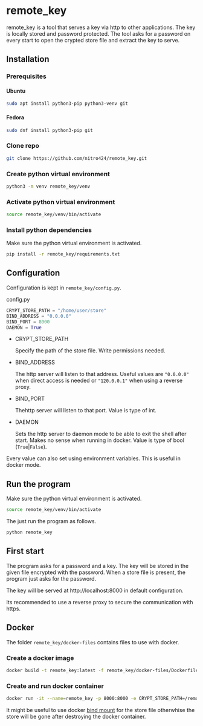 # remote_key

remote_key is a tool that serves a key via http to other applications. The key is locally stored and password protected. The tool asks for a password on every start to open the crypted store file and extract the key to serve.

## Installation

### Prerequisites

#### Ubuntu

```bash
sudo apt install python3-pip python3-venv git
```

#### Fedora

```bash
sudo dnf install python3-pip git
```

### Clone repo

```bash
git clone https://github.com/nitro424/remote_key.git
```

### Create python virtual environment

```bash
python3 -m venv remote_key/venv
```

### Activate python virtual environment

```bash
source remote_key/venv/bin/activate
```

### Install python dependencies

Make sure the python virtual environment is activated.

```bash
pip install -r remote_key/requirements.txt
```

## Configuration

Configuration is kept in `remote_key/config.py`.

config.py

```python
CRYPT_STORE_PATH = "/home/user/store"
BIND_ADDRESS = "0.0.0.0"
BIND_PORT = 8000
DAEMON = True
```

-   CRYPT_STORE_PATH

    Specify the path of the store file. Write permissions needed.

-   BIND_ADDRESS

    The http server will listen to that address. Useful values are `"0.0.0.0"` when direct access is needed or `"120.0.0.1"` when using a reverse proxy.

-   BIND_PORT

    Thehttp server will listen to that port. Value is type of int.

-   DAEMON

    Sets the http server to daemon mode to be able to exit the shell after start. Makes no sense when running in docker. Value is type of bool (`True`|`False`).

Every value can also set using environment variables. This is useful in docker mode.

## Run the program

Make sure the python virtual environment is activated.

```bash
source remote_key/venv/bin/activate
```

The just run the program as follows.

```bash
python remote_key
```

## First start

The program asks for a password and a key. The key will be stored in the given file encrypted with the password. When a store file is present, the program just asks for the password.

The key will be served at http://localhost:8000 in default configuration.

Its recommended to use a reverse proxy to secure the communication with https.

## Docker

The folder `remote_key/docker-files` contains files to use with docker.

### Create a docker image

```bash
docker build -t remote_key:latest -f remote_key/docker-files/Dockerfile remote_key
```

### Create and run docker container

```bash
docker run -it --name=remote_key -p 8000:8000 -e CRYPT_STORE_PATH=/remote_key/store -e DAEMON=False remote_key
```

It might be useful to use docker [bind mount](https://docs.docker.com/storage/bind-mounts/) for the store file otherwhise the store will be gone after destroying the docker container.
